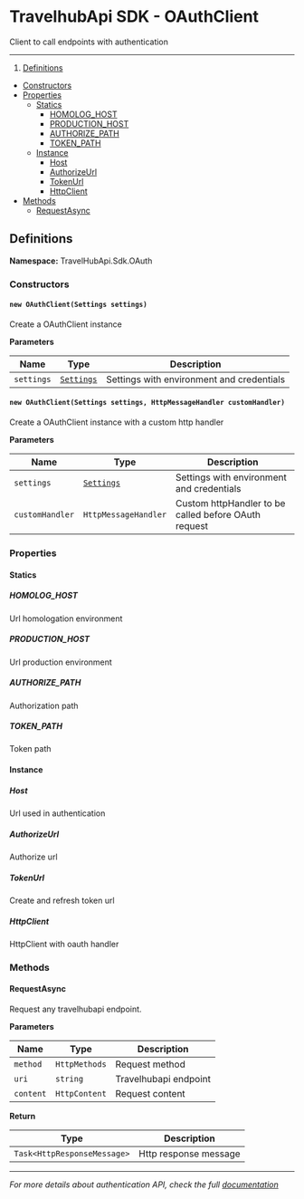 # TravelhubApi SDK - OAuthClient

Client to call endpoints with authentication

---

1. [Definitions](#definitions)
  - [Constructors](#constructors)
  - [Properties](#properties)
    - [Statics](#statics)
      - [HOMOLOG_HOST](#homolog_host)
      - [PRODUCTION_HOST](#production_host)
      - [AUTHORIZE_PATH](#authorize_path)
      - [TOKEN_PATH](#token_path)
    - [Instance](#instance)
      - [Host](#host)
      - [AuthorizeUrl](#authorizeurl)
      - [TokenUrl](#tokenurl)
      - [HttpClient](#httpclient)
  - [Methods](#methods)
    - [RequestAsync](#requestasync)

## Definitions

**Namespace:** TravelHubApi.Sdk.OAuth

### Constructors

#### `new OAuthClient(Settings settings)`

Create a OAuthClient instance

**Parameters**

Name        | Type          |  Description
----------- | ------------- | -----------
`settings`  | [`Settings`](../common/src/Common/Helpers/Settings.cs)| Settings with environment and credentials

#### `new OAuthClient(Settings settings, HttpMessageHandler customHandler)`

Create a OAuthClient instance with a custom http handler

**Parameters**

Name        | Type          |  Description
----------- | ------------- | -----------
`settings`  | [`Settings`](../common/src/Common/Helpers/Settings.cs)| Settings with environment and credentials
`customHandler` | `HttpMessageHandler` | Custom httpHandler to be called before OAuth request

### Properties

#### Statics

##### HOMOLOG_HOST

Url homologation environment

##### PRODUCTION_HOST

Url production environment

##### AUTHORIZE_PATH

Authorization path

##### TOKEN_PATH

Token path

#### Instance

##### Host

Url used in authentication

##### AuthorizeUrl

Authorize url

##### TokenUrl

Create and refresh token url

##### HttpClient

HttpClient with oauth handler

### Methods

#### RequestAsync

Request any travelhubapi endpoint.

**Parameters**

Name        | Type          |  Description
----------- | ------------- | -----------
`method`    | `HttpMethods` | Request method
`uri`       | `string`      | Travelhubapi endpoint
`content`   | `HttpContent` | Request content

**Return**

 Type                        | Description
 --------------------------- | -----------
 `Task<HttpResponseMessage>` | Http response message

---

*For more details about authentication API, check the full [documentation](http://dev.travelhubapi.com.br/documents/auth)*
